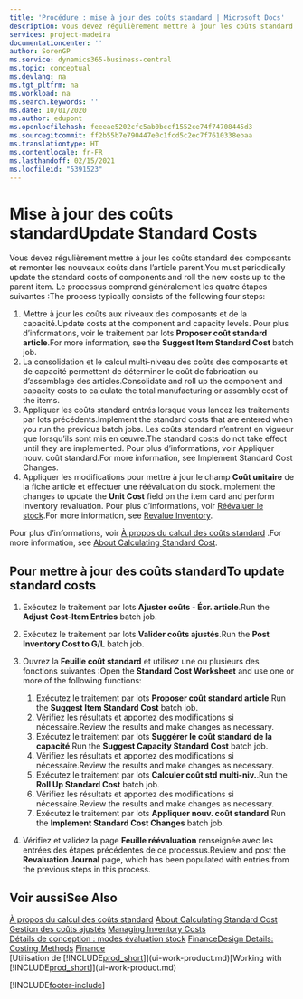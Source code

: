 ```yaml
---
title: 'Procédure : mise à jour des coûts standard | Microsoft Docs'
description: Vous devez régulièrement mettre à jour les coûts standard des composants et remonter les nouveaux coûts dans l’article parent.
services: project-madeira
documentationcenter: ''
author: SorenGP
ms.service: dynamics365-business-central
ms.topic: conceptual
ms.devlang: na
ms.tgt_pltfrm: na
ms.workload: na
ms.search.keywords: ''
ms.date: 10/01/2020
ms.author: edupont
ms.openlocfilehash: feeeae5202cfc5ab0bccf1552ce74f74708445d3
ms.sourcegitcommit: ff2b55b7e790447e0c1fcd5c2ec7f7610338ebaa
ms.translationtype: HT
ms.contentlocale: fr-FR
ms.lasthandoff: 02/15/2021
ms.locfileid: "5391523"
---
```

# <a name="update-standard-costs"></a><span data-ttu-id="5610c-103">Mise à jour des coûts standard</span><span class="sxs-lookup"><span data-stu-id="5610c-103">Update Standard Costs</span></span>
<span data-ttu-id="5610c-104">Vous devez régulièrement mettre à jour les coûts standard des composants et remonter les nouveaux coûts dans l’article parent.</span><span class="sxs-lookup"><span data-stu-id="5610c-104">You must periodically update the standard costs of components and roll the new costs up to the parent item.</span></span> <span data-ttu-id="5610c-105">Le processus comprend généralement les quatre étapes suivantes :</span><span class="sxs-lookup"><span data-stu-id="5610c-105">The process typically consists of the following four steps:</span></span>  

1.  <span data-ttu-id="5610c-106">Mettre à jour les coûts aux niveaux des composants et de la capacité.</span><span class="sxs-lookup"><span data-stu-id="5610c-106">Update costs at the component and capacity levels.</span></span> <span data-ttu-id="5610c-107">Pour plus d’informations, voir le traitement par lots **Proposer coût standard article**.</span><span class="sxs-lookup"><span data-stu-id="5610c-107">For more information, see the **Suggest Item Standard Cost** batch job.</span></span>  
2.  <span data-ttu-id="5610c-108">La consolidation et le calcul multi-niveau des coûts des composants et de capacité permettent de déterminer le coût de fabrication ou d’assemblage des articles.</span><span class="sxs-lookup"><span data-stu-id="5610c-108">Consolidate and roll up the component and capacity costs to calculate the total manufacturing or assembly cost of the items.</span></span>  
3.  <span data-ttu-id="5610c-109">Appliquer les coûts standard entrés lorsque vous lancez les traitements par lots précédents.</span><span class="sxs-lookup"><span data-stu-id="5610c-109">Implement the standard costs that are entered when you run the previous batch jobs.</span></span> <span data-ttu-id="5610c-110">Les coûts standard n’entrent en vigueur que lorsqu’ils sont mis en œuvre.</span><span class="sxs-lookup"><span data-stu-id="5610c-110">The standard costs do not take effect until they are implemented.</span></span> <span data-ttu-id="5610c-111">Pour plus d’informations, voir Appliquer nouv. coût standard.</span><span class="sxs-lookup"><span data-stu-id="5610c-111">For more information, see Implement Standard Cost Changes.</span></span>  
4.  <span data-ttu-id="5610c-112">Appliquer les modifications pour mettre à jour le champ **Coût unitaire** de la fiche article et effectuer une réévaluation du stock.</span><span class="sxs-lookup"><span data-stu-id="5610c-112">Implement the changes to update the **Unit Cost** field on the item card and perform inventory revaluation.</span></span> <span data-ttu-id="5610c-113">Pour plus d’informations, voir [Réévaluer le stock](inventory-how-revalue-inventory.md).</span><span class="sxs-lookup"><span data-stu-id="5610c-113">For more information, see [Revalue Inventory](inventory-how-revalue-inventory.md).</span></span>  

<span data-ttu-id="5610c-114">Pour plus d’informations, voir [À propos du calcul des coûts standard](finance-about-calculating-standard-cost.md) .</span><span class="sxs-lookup"><span data-stu-id="5610c-114">For more information, see [About Calculating Standard Cost](finance-about-calculating-standard-cost.md).</span></span>  
## <a name="to-update-standard-costs"></a><span data-ttu-id="5610c-115">Pour mettre à jour des coûts standard</span><span class="sxs-lookup"><span data-stu-id="5610c-115">To update standard costs</span></span>  
1.  <span data-ttu-id="5610c-116">Exécutez le traitement par lots **Ajuster coûts - Écr. article**.</span><span class="sxs-lookup"><span data-stu-id="5610c-116">Run the **Adjust Cost-Item Entries** batch job.</span></span>  
2.  <span data-ttu-id="5610c-117">Exécutez le traitement par lots **Valider coûts ajustés**.</span><span class="sxs-lookup"><span data-stu-id="5610c-117">Run the **Post Inventory Cost to G/L** batch job.</span></span>  
3.  <span data-ttu-id="5610c-118">Ouvrez la **Feuille coût standard** et utilisez une ou plusieurs des fonctions suivantes :</span><span class="sxs-lookup"><span data-stu-id="5610c-118">Open the **Standard Cost Worksheet** and use one or more of the following functions:</span></span>  

    1.  <span data-ttu-id="5610c-119">Exécutez le traitement par lots **Proposer coût standard article**.</span><span class="sxs-lookup"><span data-stu-id="5610c-119">Run the **Suggest Item Standard Cost** batch job.</span></span>  
    2.  <span data-ttu-id="5610c-120">Vérifiez les résultats et apportez des modifications si nécessaire.</span><span class="sxs-lookup"><span data-stu-id="5610c-120">Review the results and make changes as necessary.</span></span>  
    3.  <span data-ttu-id="5610c-121">Exécutez le traitement par lots **Suggérer le coût standard de la capacité**.</span><span class="sxs-lookup"><span data-stu-id="5610c-121">Run the **Suggest Capacity Standard Cost** batch job.</span></span>  
    4.  <span data-ttu-id="5610c-122">Vérifiez les résultats et apportez des modifications si nécessaire.</span><span class="sxs-lookup"><span data-stu-id="5610c-122">Review the results and make changes as necessary.</span></span>
    5. <span data-ttu-id="5610c-123">Exécutez le traitement par lots **Calculer coût std multi-niv.**.</span><span class="sxs-lookup"><span data-stu-id="5610c-123">Run the **Roll Up Standard Cost** batch job.</span></span>
    6.  <span data-ttu-id="5610c-124">Vérifiez les résultats et apportez des modifications si nécessaire.</span><span class="sxs-lookup"><span data-stu-id="5610c-124">Review the results and make changes as necessary.</span></span>
    7.  <span data-ttu-id="5610c-125">Exécutez le traitement par lots **Appliquer nouv. coût standard**.</span><span class="sxs-lookup"><span data-stu-id="5610c-125">Run the **Implement Standard Cost Changes** batch job.</span></span>  
4.  <span data-ttu-id="5610c-126">Vérifiez et validez la page **Feuille réévaluation** renseignée avec les entrées des étapes précédentes de ce processus.</span><span class="sxs-lookup"><span data-stu-id="5610c-126">Review and post the **Revaluation Journal** page, which has been populated with entries from the previous steps in this process.</span></span>  

## <a name="see-also"></a><span data-ttu-id="5610c-127">Voir aussi</span><span class="sxs-lookup"><span data-stu-id="5610c-127">See Also</span></span>  
 <span data-ttu-id="5610c-128">[À propos du calcul des coûts standard](finance-about-calculating-standard-cost.md) </span><span class="sxs-lookup"><span data-stu-id="5610c-128">[About Calculating Standard Cost](finance-about-calculating-standard-cost.md) </span></span>  
 <span data-ttu-id="5610c-129">[Gestion des coûts ajustés](finance-manage-inventory-costs.md) </span><span class="sxs-lookup"><span data-stu-id="5610c-129">[Managing Inventory Costs](finance-manage-inventory-costs.md) </span></span>  
 <span data-ttu-id="5610c-130">[Détails de conception : modes évaluation stock](design-details-costing-methods.md) [Finance](finance.md)</span><span class="sxs-lookup"><span data-stu-id="5610c-130">[Design Details: Costing Methods](design-details-costing-methods.md) [Finance](finance.md)</span></span>  
 <span data-ttu-id="5610c-131">[Utilisation de [!INCLUDE[prod_short](includes/prod_short.md)]](ui-work-product.md)</span><span class="sxs-lookup"><span data-stu-id="5610c-131">[Working with [!INCLUDE[prod_short](includes/prod_short.md)]](ui-work-product.md)</span></span>  


[!INCLUDE[footer-include](includes/footer-banner.md)]